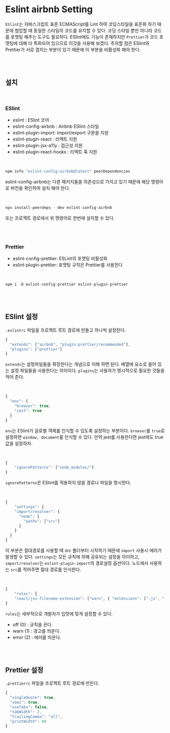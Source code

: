 # Eslint airbnb Setting

`ESlint`는 자바스크립트 표준 ECMAScript를 Lint 하여 코딩스타일을 표준화 하기 때문에 협업할 때 동일한 스타일의 코드를 유지할 수 있다.
코딩 스타일 뿐만 아니라 코드를 포맷팅 해주는 도구도 필요하다. ESlint에도 기능이 존재하지만 `Prettier`가 코드 포맷팅에 대해 더 특화되어 있으므로 이것을 사용해 보겠다. 주의할 점은 ESlint와 Prettier가 서로 겹치는 부분이 있기 때문에 이 부분을 비활성화 해야 한다.

<br/>
<br/>

## 설치

<br/>

### ESlint

- eslint : ESlint 코어
- eslint-config-airbnb : Airbnb ESlint 스타일
- eslint-plugin-import: import/export 구문을 지원
- eslint-plugin-react : 리액트 지원
- eslint-plugin-jsx-a11y : 접근성 지원
- eslint-plugin-react-hooks : 리액트 훅 지원

<br/>

```javascript
npm info "eslint-config-airbnb@latest" peerDependencies
```

eslint-config-airbnb는 다른 패키지들을 의존성으로 가지고 있기 때문에 해당 명령어로 버전을 확인하여 설치 해야 한다.

<br/>

```javascript
npx install-peerdeps --dev eslint-config-airbnb
```

또는 프로젝트 경로에서 위 명령어로 한번에 설치할 수 있다.

<br/>
<br/>

### Prettier

- eslint-config-prettier: ESLint의 포맷팅 비활성화
- eslint-plugin-prettier: 포맷팅 규칙은 Prettier를 사용한다

<br/>

```javascript
npm i -D eslint-config-prettier eslint-plugin-prettier
```

<br/>
<br/>

## ESlint 설정

`.eslintrc` 파일을 프로젝트 루트 경로에 만들고 하나씩 설정한다.

```javascript
{
  "extends": ["airbnb", "plugin:prettier/recommended"],
  "plugins": ["prettier"]
}
```

`extends`는 설정파일들을 확장한다는 개념으로 이해 하면 된다. 배열에 요소로 들어 있는 설정 파일들을 사용한다는 의미이다.
`plugins`는 사용자가 명시적으로 필요한 것들을 적어 준다.

<br/>

```javascript
{
  "env": {
    "browser": true,
    "jest": true
  }
}
```

`env`는 ESlint가 글로벌 객체를 인식할 수 있도록 설정하는 부분이다. `browser`를 `true`로 설정하면 `window, document`를 인식할 수 있다. 만약 jest를 사용한다면 jest에도 true 값을 설정하자.

<br/>

```javascript
{
    "ignorePatterns": ["node_modules/"]
}
```

`ignorePatterns`은 ESlint를 적용하지 않을 경로나 파일을 명시한다.

<br/>

```javascript
{
    "settings": {
    "import/resolver": {
      "node": {
        "paths": ["src"]
      }
    }
  }
}
```

이 부분은 절대경로를 사용할 때 src 폴더부터 시작하기 때문에 `import` 사용시 에러가 발생할 수 있다.
`settings`는 모든 규칙에 의해 공유되는 설정을 의미하고, `import/resolver`는 `eslint-plugin-import`의 경로설정 옵션이다.
노드에서 사용하는 `src`를 적어주면 절대 경로를 인식한다.

<br/>

```javascript
{
    "rules": {
    "react/jsx-filename-extension": ["warn", { "extensions": [".js", ".jsx"] }]
}
```

`rules`는 세부적으로 개발자가 입맛에 맞게 설정할 수 있다.

- off (0) : 규칙을 끈다.
- warn (1) : 경고를 띄운다.
- error (2) : 에러를 띄운다.

<br/>
<br/>

## Prettier 설정

`.prettierrc` 파일을 프로젝트 루트 경로에 만든다.

```javascript
{
  "singleQuote": true,
  "semi": true,
  "useTabs": false,
  "tabWidth": 2,
  "trailingComma": "all",
  "printWidth": 80
}

```
